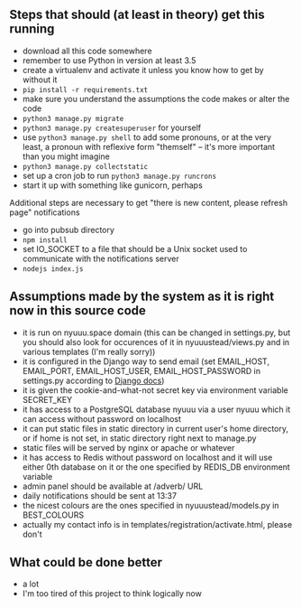 ## Steps that should (at least in theory) get this running

- download all this code somewhere
- remember to use Python in version at least 3.5
- create a virtualenv and activate it unless you know how to get by without it
- `pip install -r requirements.txt`
- make sure you understand the assumptions the code makes or alter the code
- `python3 manage.py migrate`
- `python3 manage.py createsuperuser` for yourself
- use `python3 manage.py shell` to add some pronouns, or at the very least, a pronoun with reflexive form "themself" – it's more important than you might imagine
- `python3 manage.py collectstatic`
- set up a cron job to run `python3 manage.py runcrons`
- start it up with something like gunicorn, perhaps

Additional steps are necessary to get "there is new content, please refresh page" notifications

- go into pubsub directory
- `npm install`
- set IO\_SOCKET to a file that should be a Unix socket used to communicate with the notifications server
- `nodejs index.js`

## Assumptions made by the system as it is right now in this source code

- it is run on nyuuu.space domain (this can be changed in settings.py, but you should also look for occurences of it in nyuuustead/views.py and in various templates (I'm really sorry))
- it is configured in the Django way to send email (set EMAIL\_HOST, EMAIL\_PORT, EMAIL\_HOST\_USER, EMAIL\_HOST_PASSWORD in settings.py according to [Django docs](https://docs.djangoproject.com/en/1.11/topics/email/#smtp-backend))
- it is given the cookie-and-what-not secret key via environment variable SECRET\_KEY
- it has access to a PostgreSQL database nyuuu via a user nyuuu which it can access without password on localhost
- it can put static files in static directory in current user's home directory, or if home is not set, in static directory right next to manage.py
- static files will be served by nginx or apache or whatever
- it has access to Redis without password on localhost and it will use either 0th database on it or the one specified by REDIS\_DB environment variable
- admin panel should be available at /adverb/ URL
- daily notifications should be sent at 13:37
- the nicest colours are the ones specified in nyuuustead/models.py in BEST\_COLOURS
- actually my contact info is in templates/registration/activate.html, please don't

## What could be done better

- a lot
- I'm too tired of this project to think logically now
